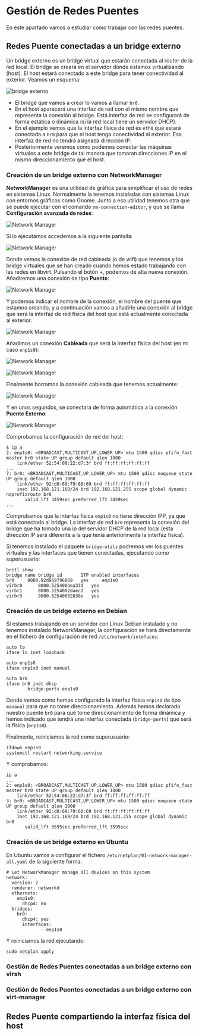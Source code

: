 # Gestión de Redes Puentes

En este apartado vamos  a estudiar como trabajar con las redes puentes.

## Redes Puente conectadas a un bridge externo

Un bridge externo es un bridge virtual que estarán conectada al router de la red local. El bridge se creará en el servidor donde estamos virtualizando (host). El host estará conectado a este bridge para tener conectividad al exterior. Veamos un esquema:

![bridge externo](img/red_bridge_externo.drawio.png)

* El bridge que vamos a crear lo vamos a llamar `br0`.
* En el host aparecerá una interfaz de red con el mismo nombre que representa la conexión al bridge. Está interfaz de red se configurará de forma estática o dinámica (si la red local tiene un servidor DHCP).
* En el ejemplo vemos que la interfaz física de red es `eth0` que estará conectada a `br0` para que el host tenga conectividad al exterior. Esa interfaz de red no tendrá asignada dirección IP.
* Posteriormente veremos como podemos conectar las máquinas virtuales a este bridge de tal manera que tomaran direcciones IP en el mismo direccionamiento que el host.

### Creación de un bridge externo con NetworkManager

**NetworkManager** es una utilidad de gráfica para simplificar el uso de redes en sistemas Linux. Normalmente la tenemos instaladas con sistemas Linux con entornos gráficos como Gnome. Junto a esa utilidad tenemos otra que se puede ejecutar con el comando `nm-connection-editor`, y que se llama **Configuración avanzada de redes**:

![Network Manager](img/networkmanager1.png)

Si lo ejecutamos accedemos a la siguiente pantalla:

![Network Manager](img/networkmanager2.png)

Donde vemos la conexión de red cableada (o de wifi) que tenemos y los bridge virtuales que se han creado cuando hemos estado trabajando con las redes en libvirt. Pulsando el botón +, podemos de alta nueva conexión. Añadiremos una conexión de tipo **Puente**:

![Network Manager](img/networkmanager3.png)

Y podemos indicar el nombre de la conexión, el nombre del puente que estamos creando, y a continuación vamos a añadirle una conexión al bridge que será la interfaz de red física del host que está actualmente conectada al exterior.

![Network Manager](img/networkmanager4.png)

Añadimos un conexión **Cableada** que será la interfaz física del host (en mi caso `enp1s0`):

![Network Manager](img/networkmanager5.png)

![Network Manager](img/networkmanager6.png)

Finalmente borramos la conexión cableada que tenemos actualmente:

![Network Manager](img/networkmanager7.png)

Y en unos segundos, se conectará de forma automática a la conexión **Puente Externo**:

![Network Manager](img/networkmanager8.png) 

Comprobamos la configuración de red del host:

```
$ ip a
2: enp1s0: <BROADCAST,MULTICAST,UP,LOWER_UP> mtu 1500 qdisc pfifo_fast master br0 state UP group default qlen 1000
    link/ether 52:54:00:22:d7:3f brd ff:ff:ff:ff:ff:ff
...
7: br0: <BROADCAST,MULTICAST,UP,LOWER_UP> mtu 1500 qdisc noqueue state UP group default qlen 1000
    link/ether 92:d8:69:79:60:69 brd ff:ff:ff:ff:ff:ff
    inet 192.168.121.168/24 brd 192.168.121.255 scope global dynamic noprefixroute br0
       valid_lft 3459sec preferred_lft 3459sec
...
```

Comprobamos que la interfaz física `enp1s0` no tiene dirección IPP, ya que está conectada al bridge. La interfaz de red `br0` representa la conexión del bridge que ha tomado una ip del servidor DHCP de la red local (esta dirección IP será diferente a la que tenía anteriormente la interfaz física).

Si tenemos instalado el paquete `bridge-utils` podremos ver los puentes virtuales y las interfaces que tienen conectadas, ejecutando como superusuario:

```
brctl show
bridge name	bridge id		STP enabled	interfaces
br0		8000.92d869796069	yes		enp1s0
virbr0		8000.525400aea33d	yes		
virbr1		8000.5254002daec2	yes		
virbr3		8000.52540052838e	yes
```

### Creación de un bridge externo en Debian

Si estamos trabajando en un servidor con Linux Debian instalado y no tenemos instalado NetworkManager, la configuración se hará directamente en el fichero de configuración de red `/etc/network/intefaces`:

```
auto lo
iface lo inet loopback

auto enp1s0
iface enp1s0 inet manual

auto br0
iface br0 inet dhcp
        bridge-ports enp1s0
```

Donde vemos como hemos configurado la interfaz física `enp1s0` de tipo `manaual` para que no tome direccionamiento. Además hemos declarado nuestro puente `br0` para que tome direccionamiento de forma dinámica y hemos indicado que tendrá una interfaz conectada (`bridge-ports`) que será la física (`enp1s0`).

Finalmente, reiniciamos la red como superusuario:

```
ifdown enp1s0
systemctl restart networking.service
```

Y comprobamos:

```
ip a
...
2: enp1s0: <BROADCAST,MULTICAST,UP,LOWER_UP> mtu 1500 qdisc pfifo_fast master br0 state UP group default qlen 1000
    link/ether 52:54:00:22:d7:3f brd ff:ff:ff:ff:ff:ff
3: br0: <BROADCAST,MULTICAST,UP,LOWER_UP> mtu 1500 qdisc noqueue state UP group default qlen 1000
    link/ether 92:d8:69:79:60:69 brd ff:ff:ff:ff:ff:ff
    inet 192.168.121.169/24 brd 192.168.121.255 scope global dynamic br0
       valid_lft 3595sec preferred_lft 3595sec
```

### Creación de un bridge externo en Ubuntu

En Ubuntu vamos a configurar el fichero `/etc/netplan/01-network-manager-all.yaml` de la siguiente forma:

```
# Let NetworkManager manage all devices on this system
network:
  version: 2
  renderer: networkd
  ethernets:
    enp1s0:
      dhcp4: no
  bridges:
    br0:
      dhcp4: yes
      interfaces:
             - enp1s0
```

Y reiniciamos la red ejecutando:

```
sudo netplan apply
```

### Gestión de Redes Puentes conectadas a un bridge externo con virsh

### Gestión de Redes Puentes conectadas a un bridge externo con virt-manager

##  Redes Puente compartiendo la interfaz física del host
